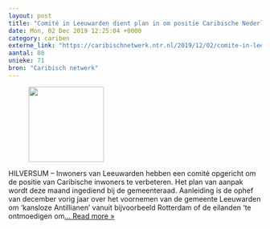 ```yaml
---
layout: post
title: "Comité in Leeuwarden dient plan in om positie Caribische Nederlanders te verbeteren"
date: Mon, 02 Dec 2019 12:25:04 +0000
category: cariben
externe_link: "https://caribischnetwerk.ntr.nl/2019/12/02/comite-in-leeuwarden-dient-plan-in-om-positie-caribische-nederlanders-te-verbeteren/"
aantal: 88
unieke: 71
bron: "Caribisch netwerk"
---
```


<figure><img width="150" height="150" src="https://caribischnetwerk.ntr.nl/files/2019/12/horizontal-3293561_1920-150x150.jpg" class="attachment-thumbnail size-thumbnail wp-post-image" alt="" srcset="https://caribischnetwerk.ntr.nl/files/2019/12/horizontal-3293561_1920-150x150.jpg 150w, https://caribischnetwerk.ntr.nl/files/2019/12/horizontal-3293561_1920-125x125.jpg 125w" sizes="(max-width: 150px) 100vw, 150px" /></figure>HILVERSUM &#8211; Inwoners van Leeuwarden hebben een comité opgericht om de positie van Caribische inwoners te verbeteren. Het plan van aanpak wordt deze maand ingediend bij de gemeenteraad. Aanleiding is de ophef van december vorig jaar over het voornemen van de gemeente Leeuwarden om ‘kansloze Antillianen’ vanuit bijvoorbeeld Rotterdam of de eilanden ‘te ontmoedigen om<a class="excerpt-read-more" href="https://caribischnetwerk.ntr.nl/2019/12/02/comite-in-leeuwarden-dient-plan-in-om-positie-caribische-nederlanders-te-verbeteren/" title="ReadComité in Leeuwarden dient plan in om positie Caribische Nederlanders te verbeteren">... Read more &#187;</a>
